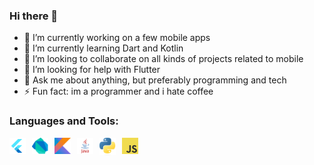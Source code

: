 ### Hi there 👋
- 🔭 I’m currently working on a few mobile apps
- 🌱 I’m currently learning Dart and Kotlin
- 👯 I’m looking to collaborate on all kinds of projects related to mobile
- 🤔 I’m looking for help with Flutter
- 💬 Ask me about anything, but preferably programming and tech
- ⚡ Fun fact: im a programmer and i hate coffee

### Languages and Tools:

[<img align="left" alt="Visual Studio Code" width="26px" src="images/flutter.png" style="padding-right:10px;" />](https://github.com/petarotovic/class_schedule)
[<img align="left" alt="Visual Studio Code" width="26px" src="images/dart.png" style="padding-right:10px;" />](https://github.com/petarotovic/class_schedule)
[<img align="left" alt="Visual Studio Code" width="26px" src="images/kotlin.png" style="padding-right:10px;" />]()
[<img align="left" alt="Visual Studio Code" width="26px" src="images/java.png" style="padding-right:10px;" />]()
[<img align="left" alt="Visual Studio Code" width="26px" src="images/python.png" style="padding-right:10px;" />]()
[<img align="left" alt="Visual Studio Code" width="26px" src="images/javascript.png" style="padding-right:10px;" />]()
